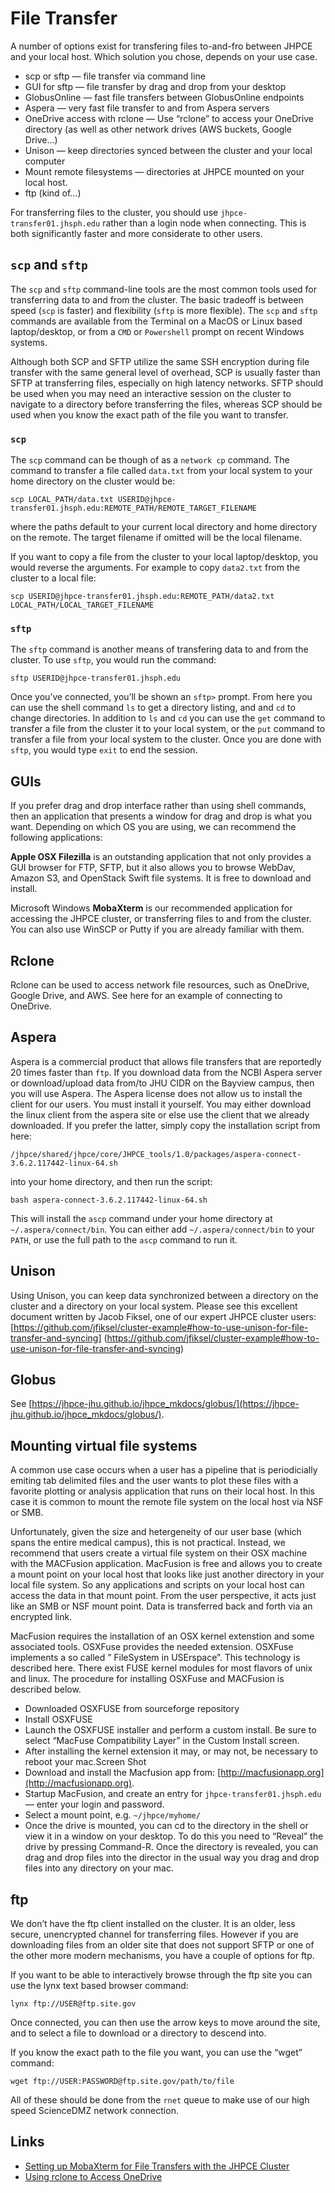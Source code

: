 # File Transfer
A number of options exist for transfering files to-and-fro between
JHPCE and your local host. Which solution you chose, depends on your
use case.

+ scp or sftp — file transfer via command line
+ GUI for sftp — file transfer by drag and drop from your desktop
+ GlobusOnline — fast file transfers between GlobusOnline endpoints
+ Aspera  —  very fast file transfer to and from Aspera servers
+ OneDrive access with rclone  —  Use “rclone” to access your OneDrive directory (as well as other network drives (AWS buckets, Google Drive…)
+ Unison — keep directories synced between the cluster and your local computer
+ Mount remote filesystems — directories at JHPCE mounted on your local host.
+ ftp (kind of…)

For transferring files to the cluster, you should use
`jhpce-transfer01.jhsph.edu` rather than a login node when
connecting. This is both significantly faster and more considerate to
other users.

## `scp` and `sftp`
The `scp` and `sftp` command-line tools are the most common tools used for
transferring data to and from the cluster.  The basic tradeoff is
between speed (`scp` is faster) and flexibility (`sftp` is more
flexible).  The `scp` and `sftp` commands are available from the Terminal on a
MacOS or Linux based laptop/desktop, or from a `CMD` or `Powershell`
prompt on recent Windows systems.

Although both SCP and SFTP utilize the same SSH encryption during file
transfer with the same general level of overhead, SCP is usually
faster than SFTP at transferring files, especially on high latency
networks.  SFTP should be used when you may need an interactive
session on the cluster to navigate to a directory before transferring
the files, whereas SCP should be used when you know the exact path of
the file you want to transfer.

### `scp`
The `scp` command can be though of as a `network cp` command.  The command to transfer a file called `data.txt` from your local system to your home directory on the cluster would be:

```
scp LOCAL_PATH/data.txt USERID@jhpce-transfer01.jhsph.edu:REMOTE_PATH/REMOTE_TARGET_FILENAME
```

where the paths default to your current local directory and home
directory on the remote. The target filename if omitted will be the
local filename.


If you want to copy a file from the cluster to your local laptop/desktop, you would reverse the arguments. For example to copy `data2.txt` from the cluster to a local file:

```
scp USERID@jhpce-transfer01.jhsph.edu:REMOTE_PATH/data2.txt LOCAL_PATH/LOCAL_TARGET_FILENAME
```
### `sftp`

The `sftp` command is another means of transfering data to and from the cluster.  To use `sftp`, you would run the command:

```
sftp USERID@jhpce-transfer01.jhsph.edu
```

Once you’ve connected, you’ll be shown an `sftp>` prompt.  From here you can use
the shell command `ls` to get a directory listing, and and `cd` to
change directories.  In addition to `ls` and `cd` you can use the
`get` command to transfer a file from the cluster it to your local
system, or the `put` command to transfer a file from your local system
to the cluster.  Once you are done with `sftp`, you would type `exit` to
end the session.


## GUIs
If you prefer drag and drop interface rather than using shell
commands, then an application that presents a window for drag and drop
is what you want. Depending on which OS you are using, we can
recommend the following applications:

**Apple OSX Filezilla** is an outstanding application that not only
provides a GUI browser for FTP, SFTP, but it also allows you to browse
WebDav, Amazon S3, and OpenStack Swift file systems. It is free to
download and install.


Microsoft Windows **MobaXterm** is our recommended application for
accessing the JHPCE cluster, or transferring files to and from the
cluster.  You can also use WinSCP or Putty if you are already familiar
with them.

## Rclone
Rclone can be used to access network file resources, such as OneDrive,
Google Drive, and AWS. See here for an example of connecting to
OneDrive.

## Aspera
Aspera is a commercial product that allows file transfers that are
reportedly 20 times faster than `ftp`. If you download data from the
NCBI Aspera server or download/upload data from/to JHU CIDR on the
Bayview campus, then you will use Aspera. The Aspera license does not
allow us to install the client for our users. You must install it
yourself. You may either download the linux client from the aspera
site or else use the client that we already downloaded. If you prefer
the latter, simply copy the installation script from here:

```
/jhpce/shared/jhpce/core/JHPCE_tools/1.0/packages/aspera-connect-3.6.2.117442-linux-64.sh
```

into your home directory, and then run the script:

```
bash aspera-connect-3.6.2.117442-linux-64.sh
```

This will install the `ascp` command under your home directory at  `~/.aspera/connect/bin`.  You can either add `~/.aspera/connect/bin` to your `PATH`, or use the full path to the `ascp` command to run it.


## Unison
Using Unison, you can keep data synchronized between a directory on
the cluster and a directory on your local system.  Please see this
excellent document written by Jacob Fiksel, one of our expert JHPCE
cluster users:
[https://github.com/jfiksel/cluster-example#how-to-use-unison-for-file-transfer-and-syncing]
(https://github.com/jfiksel/cluster-example#how-to-use-unison-for-file-transfer-and-syncing)

## Globus
See [https://jhpce-jhu.github.io/jhpce_mkdocs/globus/](https://jhpce-jhu.github.io/jhpce_mkdocs/globus/).


## Mounting virtual file systems
A common use case occurs when a user has a pipeline that is
periodicially emiting tab delimited files and the user wants to plot
these files with a favorite plotting or analysis application that runs
on their local host. In this case it is common to mount the remote
file system on the local host via NSF or SMB.

Unfortunately, given the size and hetergeneity of our user base (which
spans the entire medical campus), this is not practical. Instead, we
recommend that users create a virtual file system on their OSX machine
with the MACFusion application. MacFusion is free and allows you to
create a mount point on your local host that looks like just another
directory in your local file system. So any applications and scripts
on your local host can access the data in that mount point. From the
user perspective, it acts just like an SMB or NSF mount point. Data is
transferred back and forth via an encrypted link.

MacFusion requires the installation of an OSX kernel extenstion and
some associated tools. OSXFuse provides the needed extension. OSXFuse
implements a so called ” FileSystem in USErspace”. This technology is
described here. There exist FUSE kernel modules for most flavors of
unix and linux.  The procedure for installing OSXFuse and MACFusion is
described below.

+ Downloaded OSXFUSE from sourceforge repository
+ Install OSXFUSE
+ Launch the OSXFUSE installer and perform a custom install.  Be sure to select “MacFuse Compatibility Layer” in the Custom Install screen. 
+ After installing the kernel extension it may, or may not, be necessary to reboot your mac.Screen Shot
+ Download and install the Macfusion app from: [http://macfusionapp.org](http://macfusionapp.org).
+ Startup MacFusion, and create an entry for `jhpce-transfer01.jhsph.edu` — enter your login and password.
+ Select a mount point, e.g. `~/jhpce/myhome/`
+ Once the drive is mounted, you can cd to the directory in the shell or view it  in a window on your desktop. To do this you need to “Reveal” the drive by pressing Command-R.  Once the directory is revealed, you can drag and drop files into the director in the usual way you drag and drop files into any directory on your mac.

## ftp
We don’t have the ftp client installed on the cluster.  It is an
older, less secure, unencrypted channel for transferring files.
However if you are downloading files from an older site that does not
support SFTP or one of the other more modern mechanisms, you have a
couple of options for ftp.

If you want to be able to interactively browse through the ftp site you can use the lynx text based browser command:

```
lynx ftp://USER@ftp.site.gov
```

Once connected, you can then use the arrow keys to move around the
site, and to select a file to download or a directory to descend into.

If you know the exact path to the file you want, you can use the “wget” command:

```
wget ftp://USER:PASSWORD@ftp.site.gov/path/to/file
```

All of these should be done from the `rnet` queue to make use of our high speed ScienceDMZ network connection.

## Links
- [Setting up MobaXterm for File Transfers with the JHPCE Cluster](https://jhpce.jhu.edu/knowledge-base/setting-up-mobaxterm-for-file-transfers-with-the-jhpce-cluster/)
- [Using rclone to Access OneDrive](https://jhpce.jhu.edu/knowledge-base/using-rclone-to-access-onedrive/)

